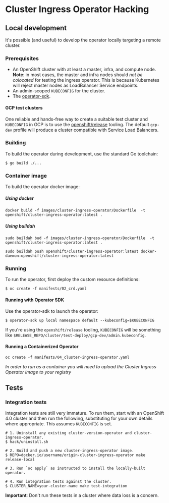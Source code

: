 # Cluster Ingress Operator Hacking


## Local development

It's possible (and useful) to develop the operator locally targeting a remote cluster.

### Prerequisites

* An OpenShift cluster with at least a master, infra, and compute node. **Note**: in most cases, the master and infra nodes should *not be colocated* for testing the ingress operator. This is because Kubernetes will reject master nodes as LoadBalancer Service endpoints.
* An admin-scoped `KUBECONFIG` for the cluster.
* The [operator-sdk](https://github.com/operator-framework/operator-sdk).

#### GCP test clusters

One reliable and hands-free way to create a suitable test cluster and `KUBECONFIG` in GCP is to use the [openshift/release](https://github.com/openshift/release/tree/master/cluster/test-deploy) tooling. The default `gcp-dev` profile will produce a cluster compatible with Service Load Balancers.

### Building

To build the operator during development, use the standard Go toolchain:

```
$ go build ./...
```

### Container image

To build the operator docker image:

##### Using docker

```
docker build -f images/cluster-ingress-operator/Dockerfile  -t openshift/cluster-ingress-operator:latest .
```

##### Using buildah

```
sudo buildah bud -f images/cluster-ingress-operator/Dockerfile  -t openshift/cluster-ingress-operator:latest .
```

```
sudo buildah push openshift/cluster-ingress-operator:latest docker-daemon:openshift/cluster-ingress-operator:latest
```


### Running

To run the operator, first deploy the custom resource definitions:

```
$ oc create -f manifests/02_crd.yaml
```

#### Running with Operator SDK

Use the operator-sdk to launch the operator:

```
$ operator-sdk up local namespace default --kubeconfig=$KUBECONFIG
```

If you're using the `openshift/release` tooling, `KUBECONFIG` will be something like `$RELEASE_REPO/cluster/test-deploy/gcp-dev/admin.kubeconfig`.

#### Running a Containerized Operator

```
oc create -f manifests/04_cluster-ingress-operator.yaml
```

*In order to run as a container you will need to upload the Cluster Ingress Operator image to your registry*


## Tests

### Integration tests

Integration tests are still very immature. To run them, start with an OpenShift 4.0 cluster and then run the following,
substituting for your own details where appropriate. This assumes `KUBECONFIG` is set.

```
# 1. Uninstall any existing cluster-version-operator and cluster-ingress-operator.
$ hack/uninstall.sh

# 2. Build and push a new cluster-ingress-operator image.
$ REPO=docker.io/username/origin-cluster-ingress-operator make release-local

# 3. Run `oc apply` as instructed to install the locally-built operator.

# 4. Run integration tests against the cluster.
$ CLUSTER_NAME=your-cluster-name make test-integration
```

**Important**: Don't run these tests in a cluster where data loss is a concern.
